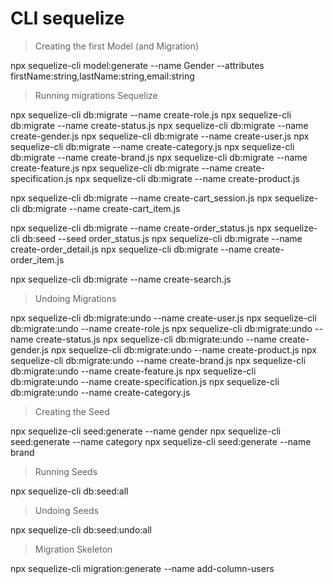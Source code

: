 # CLI sequelize

> Creating the first Model (and Migration)

npx sequelize-cli model:generate --name Gender --attributes firstName:string,lastName:string,email:string

> Running migrations Sequelize

npx sequelize-cli db:migrate --name create-role.js
npx sequelize-cli db:migrate --name create-status.js
npx sequelize-cli db:migrate --name create-gender.js
npx sequelize-cli db:migrate --name create-user.js
npx sequelize-cli db:migrate --name create-category.js
npx sequelize-cli db:migrate --name create-brand.js
npx sequelize-cli db:migrate --name create-feature.js
npx sequelize-cli db:migrate --name create-specification.js
npx sequelize-cli db:migrate --name create-product.js

<!-- cart run after model users -->

npx sequelize-cli db:migrate --name create-cart_session.js
npx sequelize-cli db:migrate --name create-cart_item.js

<!-- order -->

npx sequelize-cli db:migrate --name create-order_status.js
npx sequelize-cli db:seed --seed order_status.js
npx sequelize-cli db:migrate --name create-order_detail.js
npx sequelize-cli db:migrate --name create-order_item.js

<!-- search -->
npx sequelize-cli db:migrate --name create-search.js

> Undoing Migrations

npx sequelize-cli db:migrate:undo --name create-user.js
npx sequelize-cli db:migrate:undo --name create-role.js
npx sequelize-cli db:migrate:undo --name create-status.js
npx sequelize-cli db:migrate:undo --name create-gender.js
npx sequelize-cli db:migrate:undo --name create-product.js
npx sequelize-cli db:migrate:undo --name create-brand.js
npx sequelize-cli db:migrate:undo --name create-feature.js
npx sequelize-cli db:migrate:undo --name create-specification.js
npx sequelize-cli db:migrate:undo --name create-category.js

> Creating the Seed

npx sequelize-cli seed:generate --name gender
npx sequelize-cli seed:generate --name category
npx sequelize-cli seed:generate --name brand

> Running Seeds

npx sequelize-cli db:seed:all

> Undoing Seeds

npx sequelize-cli db:seed:undo:all

> Migration Skeleton

npx sequelize-cli migration:generate --name add-column-users
